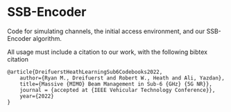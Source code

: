 # SSB-Encoder
Code for simulating channels, the initial access environment, and our SSB-Encoder algorithm.

All usage must include a citation to our work, with the following bibtex citation
```
@article{DreifuerstHeathLearningSub6Codebooks2022,
    author={Ryan M., Dreifuerst and Robert W., Heath and Ali, Yazdan},
    title={Massive {MIMO} Beam Management in Sub-6 {GHz} {5G NR}},
    journal = {accepted at {IEEE Vehicular Technology Conference}},
    year={2022}
}
```
